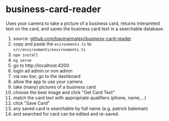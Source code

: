 # business-card-reader
Uses your camera to take a picture of a business card, returns interpreted text on the card, and saves the business card text in a searchable database.

1. source: [github.com/baumannalexj/business-card-reader](https://www.github.com/baumannalexj/business-card-reader)
2.  copy and paste the `evironments.ts` to `src/environments/environments.ts`
3.  `npm install`
4.  `ng serve`
5.  go to http://localhost:4200
6.  login ad admin or non admin
7.  via nav bar, go to the dashboard
8.  allow the app to use your camera
9.  take (many) pictures of a business card
10. choose the best image and click "Get Card Text"
11. match the card text with appropriate qualifiers (phone, name,...)
12. click "Save Card"
13. any saved card is searchable by full name (e.g. patrick bateman)
14. and searched for card can be edited and re-saved.
